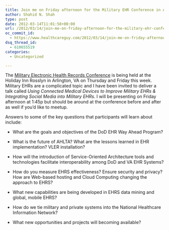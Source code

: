 ```yaml
---
title: Join me on Friday afternoon for the Military EHR Conference in Arlington, VA
author: Shahid N. Shah
type: post
date: 2012-03-14T11:01:58+00:00
url: /2012/03/14/join-me-on-friday-afternoon-for-the-military-ehr-conference-in-arlington-va/
oc_commit_id:
  - https://www.healthcareguy.com/2012/03/14/join-me-on-friday-afternoon-for-the-military-ehr-conference-in-arlington-va/1478770790
dsq_thread_id:
  - 610655519
categories:
  - Uncategorized

---
```

The [Military Electronic Health Records Conference][1] is being held at the Holiday Inn Rosslyn in Arlington, VA on Thursday and Friday this week. Military EHRs are a complicated topic and I have been invited to deliver a talk called _Using Connected Medical Devices to Improve Military EHRs & Integrating Social Media into Military EHRs_. I will be presenting on Friday afternoon at 1:45p but should be around at the conference before and after as well if you’d like to meetup.

Answers to some of the key questions that participants will learn about include:

  * What are the goals and objectives of the DoD EHR Way Ahead Program? 

  * What is the future of AHLTA? What are the lessons learned in EHR implementation? VLER installation? 

  * How will the introduction of Service-Oriented Architecture tools and technologies facilitate interoperability among DoD and VA EHR Systems? 

  * How do you measure EHRS effectiveness? Ensure security and privacy? How are Web-based hosting and Cloud Computing changing the approach to EHRS? 

  * What new capabilities are being developed in EHRS data mining and global, mobile EHRS? 

  * How do we tie military and private systems into the National Healthcare Information Network? 

  * What new opportunities and projects will becoming available?

 [1]: http://www.ttcus.com/view-conference.cfm?id=152